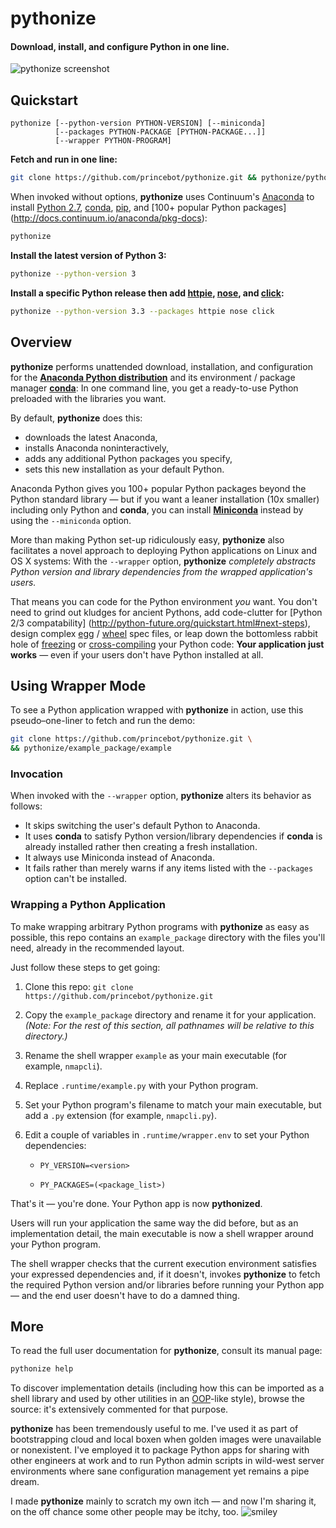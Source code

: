 # pythonize
<h4>Download, install, and configure Python in one line.</h4>

![pythonize screenshot](http://i.imgur.com/29qmqXw.gif)


## Quickstart

```
pythonize [--python-version PYTHON-VERSION] [--miniconda]
          [--packages PYTHON-PACKAGE [PYTHON-PACKAGE...]]
          [--wrapper PYTHON-PROGRAM]
```

**Fetch and run in one line:**

```bash
git clone https://github.com/princebot/pythonize.git && pythonize/pythonize
```
When invoked without options, **pythonize** uses
Continuum's [Anaconda](https://www.continuum.io/why-anaconda/)
to install
[Python 2.7](https://docs.python.org/2/whatsnew/2.7.html),
[conda](http://conda.pydata.org/docs/),
[pip](https://pip.readthedocs.org/en/stable), and
[100+ popular Python packages]
(http://docs.continuum.io/anaconda/pkg-docs):

```bash
pythonize
```

**Install the latest version of Python 3:**

```bash
pythonize --python-version 3
```

**Install a specific Python release then add
[httpie](https://github.com/jkbrzt/httpie),
[nose](https://nose.readthedocs.org/en/latest/), and
[click](http://click.pocoo.org/5/):**

```bash
pythonize --python-version 3.3 --packages httpie nose click
```

## Overview
**pythonize** performs unattended download, installation, and configuration for
the **[Anaconda Python distribution](https://www.continuum.io/why-anaconda/)**
and its environment / package manager
**[conda](http://conda.pydata.org/docs/)**: In one command line, you get a
ready-to-use Python preloaded with the libraries you want.

By default, **pythonize** does this:

* downloads the latest Anaconda,
* installs Anaconda noninteractively,
* adds any additional Python packages you specify,
* sets this new installation as your default Python.

Anaconda Python gives you 100+ popular Python packages beyond the Python
standard library — but if you want a leaner installation (10x smaller)
including only Python and **conda**, you can install
**[Miniconda](http://conda.pydata.org/miniconda.html)**
instead by using the `--miniconda` option.

More than making Python set-up ridiculously easy, **pythonize** also
facilitates a novel approach to deploying Python applications on Linux and OS X
systems: With the `--wrapper` option,
**pythonize** *completely abstracts Python version and library dependencies
from the wrapped application's users.*

That means you can code for the Python environment *you* want. You don't need
to grind out kludges for ancient Pythons, add code-clutter
for [Python 2/3 compatability]
(http://python-future.org/quickstart.html#next-steps),
design complex
[egg](http://peak.telecommunity.com/DevCenter/PythonEggs) /
[wheel](https://pypi.python.org/pypi/wheel)
spec files, or leap down the bottomless rabbit hole of
[freezing](http://docs.python-guide.org/en/latest/shipping/freezing/) or
[cross-compiling](http://www.pyinstaller.org/)
your Python code: **Your application just works** — even if your users don't
have Python installed at all.


## Using Wrapper Mode

To see a Python application wrapped with **pythonize** in action, use this
pseudo–one-liner to fetch and run the demo:

```bash
git clone https://github.com/princebot/pythonize.git \
&& pythonize/example_package/example
```

### Invocation

When invoked with the `--wrapper` option, **pythonize** alters its behavior
as follows:
* It skips switching the user's default Python to Anaconda.
* It uses **conda** to satisfy Python version/library dependencies if **conda**
  is already installed rather then creating a fresh installation.
* It always use Miniconda instead of Anaconda.
* It fails rather than merely warns if any items listed with the `--packages`
  option can't be installed.

### Wrapping a Python Application

To make wrapping arbitrary Python programs with **pythonize** as easy as
possible, this repo contains an `example_package` directory with the files
you'll need, already in the recommended layout.

Just follow these steps to get going:

1. Clone this repo: `git clone https://github.com/princebot/pythonize.git`

2. Copy the `example_package` directory and rename it for your application.
   *(Note: For the rest of this section, all pathnames will be relative to this directory.)*

3. Rename the shell wrapper `example` as your main executable (for example,
   `nmapcli`).

4. Replace `.runtime/example.py` with your Python program.

5. Set your Python program's filename to match your main executable, but add a
   `.py` extension (for example, `nmapcli.py`).

6. Edit a couple of variables in `.runtime/wrapper.env` to set your Python
   dependencies:
   
   * `PY_VERSION=<version>`
     
   * `PY_PACKAGES=(<package_list>)`

That's it — you're done. Your Python app is now **pythonized**.

Users will run your application the same way the did before, but as an
implementation detail, the main executable is now a shell wrapper around your
Python program.

The shell wrapper checks that the current execution environment satisfies your
expressed dependencies and, if it doesn't, invokes **pythonize** to fetch the
required Python version and/or libraries before running your Python
app — and the end user doesn't have to do a damned thing.

## More

To read the full user documentation for **pythonize**, consult its manual page:

```bash
pythonize help
```

To discover implementation details (including how this can be
imported as a shell library and used by other utilities in an
[OOP](https://en.wikipedia.org/wiki/Object-oriented_programming)-like style),
browse the source: it's extensively commented for that purpose.

**pythonize** has been tremendously useful to me. I've used it as part of
bootstrapping cloud and local boxen when golden images were unavailable or
nonexistent. I've employed it to package Python apps for sharing
with other engineers at work and to run Python admin scripts in wild-west
server environments where sane configuration management yet remains a pipe
dream.

I made **pythonize** mainly to scratch my own itch — and now I'm
sharing it, on the off chance some other people may be itchy, too.
![smiley](http://i.imgur.com/SztTrtO.png)
